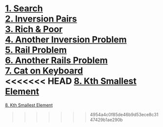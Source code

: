 [1. Search](https://www.hackerrank.com/contests/110-spring-ids-lab-feb-21/challenges/ids-search)  
[2. Inversion Pairs](https://www.hackerrank.com/contests/110-spring-ids-lab-feb-21/challenges/ids-search)  
[3. Rich & Poor](https://www.hackerrank.com/contests/110-spring-ids-lab-mar-07/challenges/110-spring-ids-lab-rich-poor)  
[4. Another Inversion Problem](https://www.hackerrank.com/contests/110-spring-ids-homework-1/challenges/yet-another-inversion-problem)  
[5. Rail Problem](https://www.hackerrank.com/contests/110-spring-ids-homework-1/challenges/rail-problem)  
[6. Another Rails Problem](https://www.hackerrank.com/contests/110-spring-ids-homework-1/challenges/yet-another-rails-problem)  
[7. Cat on Keyboard](https://www.hackerrank.com/contests/110-spring-ids-homework-1/challenges/cat-on-keyboard)  
<<<<<<< HEAD
[8. Kth Smallest Element](https://www.hackerrank.com/contests/110-spring-ids-homework-1/challenges/110-spring-ids-hw1-kth-smallest-element)  
=======
[8. Kth Smallest Element](https://www.hackerrank.com/contests/110-spring-ids-homework-1/challenges/110-spring-ids-hw1-kth-smallest-element)  
>>>>>>> 4954a4c0f85de46b9d53ece8c3147429b1ae290b
